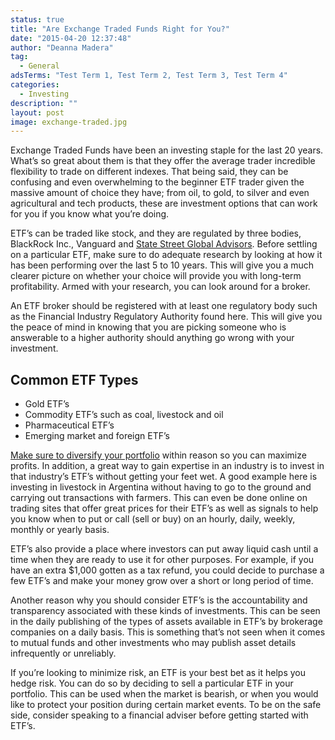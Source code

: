 ```yaml
---
status: true
title: "Are Exchange Traded Funds Right for You?"
date: "2015-04-20 12:37:48"
author: "Deanna Madera"
tag:
  - General
adsTerms: "Test Term 1, Test Term 2, Test Term 3, Test Term 4"
categories:
  - Investing
description: ""
layout: post
image: exchange-traded.jpg
---
```


Exchange Traded Funds have been an investing staple for the last 20 years. What’s so great about them is that they offer the average trader incredible flexibility to trade on different indexes. That being said, they can be confusing and even overwhelming to the beginner ETF trader given the massive amount of choice they have; from oil, to gold, to silver and even agricultural and tech products, these are investment options that can work for you if you know what you’re doing.

ETF’s can be traded like stock, and they are regulated by three bodies, BlackRock Inc., Vanguard and [State Street Global Advisors](https://www.ssga.com/home.html). Before settling on a particular ETF, make sure to do adequate research by looking at how it has been performing over the last 5 to 10 years. This will give you a much clearer picture on whether your choice will provide you with long-term profitability. Armed with your research, you can look around for a broker.

An ETF broker should be registered with at least one regulatory body such as the Financial Industry Regulatory Authority found here. This will give you the peace of mind in knowing that you are picking someone who is answerable to a higher authority should anything go wrong with your investment.

## Common ETF Types

- Gold ETF’s
- Commodity ETF’s such as coal, livestock and oil
- Pharmaceutical ETF’s
- Emerging market and foreign ETF’s

[Make sure to diversify your portfolio](https://www.investopedia.com/articles/03/072303.asp) within reason so you can maximize profits. In addition, a great way to gain expertise in an industry is to invest in that industry’s ETF’s without getting your feet wet. A good example here is investing in livestock in Argentina without having to go to the ground and carrying out transactions with farmers. This can even be done online on trading sites that offer great prices for their ETF’s as well as signals to help you know when to put or call (sell or buy) on an hourly, daily, weekly, monthly or yearly basis.

ETF’s also provide a place where investors can put away liquid cash until a time when they are ready to use it for other purposes. For example, if you have an extra $1,000 gotten as a tax refund, you could decide to purchase a few ETF’s and make your money grow over a short or long period of time.

Another reason why you should consider ETF’s is the accountability and transparency associated with these kinds of investments. This can be seen in the daily publishing of the types of assets available in ETF’s by brokerage companies on a daily basis. This is something that’s not seen when it comes to mutual funds and other investments who may publish asset details infrequently or unreliably.

If you’re looking to minimize risk, an ETF is your best bet as it helps you hedge risk. You can do so by deciding to sell a particular ETF in your portfolio. This can be used when the market is bearish, or when you would like to protect your position during certain market events. To be on the safe side, consider speaking to a financial adviser before getting started with ETF’s.
